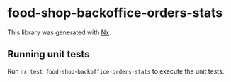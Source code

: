 # food-shop-backoffice-orders-stats

This library was generated with [Nx](https://nx.dev).

## Running unit tests

Run `nx test food-shop-backoffice-orders-stats` to execute the unit tests.
